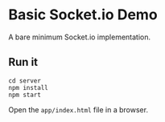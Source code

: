 # Basic Socket.io Demo

A bare minimum Socket.io implementation.

## Run it

```
cd server
npm install
npm start
```

Open the `app/index.html` file in a browser. 
